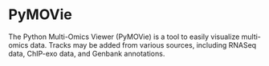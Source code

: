 # PyMOVie
The Python Multi-Omics Viewer (PyMOVie) is a tool to easily visualize multi-omics data. Tracks may be added from various sources, including RNASeq data, ChIP-exo data, and Genbank annotations.
